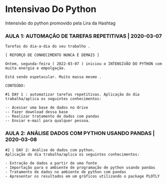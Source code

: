 # Intensivao Do Python
Intensivão do python promovido pela Lira da Hashtag


### AULA 1: AUTOMAÇÃO DE TAREFAS REPETITIVAS | 2020-03-07


    Tarefas do dia-a-dia do seu trabalho .

    [ REFORÇO DE CONHECIMENTO NUNCA É DEMAIS ]

    Ontem, segunda-feira ( 2022-03-07 ) iniciou o INTENSIVÃO DO PYTHON com muita energia e empolgação.

    Está sendo espetacular. Muito massa mesmo .

    CONTEÚDO:

    #1 DAY 1 : automatizar tarefas repetitivas. Aplicação do dia trabalha/aplica os seguintes conhecimentos:

    -- Acessar uma base de dados no drive
    -- Fazer download dessa base
    -- Realizar tratamento de dados com pandas
    -- Enviar e-mail para qualquer pessoa.


### AULA 2: ANÁLISE DADOS COM PYTHON USANDO PANDAS | 2020-03-08



    #2 | DAY 2: Análise de dados com python.
    Aplicação do dia trabalha/aplica os seguintes conhecimentos:

    - Extração de dados a partir de uma fonte
    - Importação para o ambiente de programação de python usando pandas
    - Tratamento de dados no ambiente de python com pandas
    - Apresentar os resultados em um gráficos utilizando o package PLOTLY